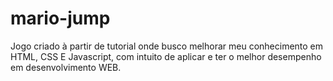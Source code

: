 # mario-jump
Jogo criado à partir de tutorial onde busco melhorar meu conhecimento em HTML, CSS E Javascript, 
com intuito de aplicar e ter o melhor desempenho em desenvolvimento WEB.
